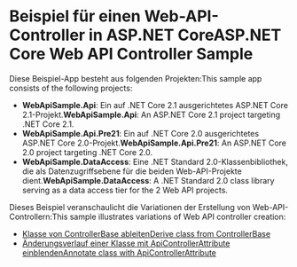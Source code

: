 # <a name="aspnet-core-web-api-controller-sample"></a><span data-ttu-id="44e90-101">Beispiel für einen Web-API-Controller in ASP.NET Core</span><span class="sxs-lookup"><span data-stu-id="44e90-101">ASP.NET Core Web API Controller Sample</span></span>

<span data-ttu-id="44e90-102">Diese Beispiel-App besteht aus folgenden Projekten:</span><span class="sxs-lookup"><span data-stu-id="44e90-102">This sample app consists of the following projects:</span></span>

- <span data-ttu-id="44e90-103">**WebApiSample.Api**: Ein auf .NET Core 2.1 ausgerichtetes ASP.NET Core 2.1-Projekt.</span><span class="sxs-lookup"><span data-stu-id="44e90-103">**WebApiSample.Api**: An ASP.NET Core 2.1 project targeting .NET Core 2.1.</span></span>
- <span data-ttu-id="44e90-104">**WebApiSample.Api.Pre21**: Ein auf .NET Core 2.0 ausgerichtetes ASP.NET Core 2.0-Projekt.</span><span class="sxs-lookup"><span data-stu-id="44e90-104">**WebApiSample.Api.Pre21**: An ASP.NET Core 2.0 project targeting .NET Core 2.0.</span></span>
- <span data-ttu-id="44e90-105">**WebApiSample.DataAccess**: Eine .NET Standard 2.0-Klassenbibliothek, die als Datenzugriffsebene für die beiden Web-API-Projekte dient.</span><span class="sxs-lookup"><span data-stu-id="44e90-105">**WebApiSample.DataAccess**: A .NET Standard 2.0 class library serving as a data access tier for the 2 Web API projects.</span></span>

<span data-ttu-id="44e90-106">Dieses Beispiel veranschaulicht die Variationen der Erstellung von Web-API-Controllern:</span><span class="sxs-lookup"><span data-stu-id="44e90-106">This sample illustrates variations of Web API controller creation:</span></span>

- [<span data-ttu-id="44e90-107">Klasse von ControllerBase ableiten</span><span class="sxs-lookup"><span data-stu-id="44e90-107">Derive class from ControllerBase</span></span>](https://docs.microsoft.com/aspnet/core/web-api#derive-class-from-controllerbase)
- [<span data-ttu-id="44e90-108">Änderungsverlauf einer Klasse mit ApiControllerAttribute einblenden</span><span class="sxs-lookup"><span data-stu-id="44e90-108">Annotate class with ApiControllerAttribute</span></span>](https://docs.microsoft.com/aspnet/core/web-api#annotate-class-with-apicontrollerattribute)

